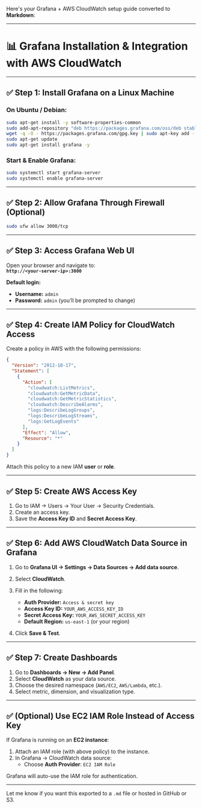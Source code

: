 Here's your Grafana + AWS CloudWatch setup guide converted to **Markdown**:

---

# 📊 Grafana Installation & Integration with AWS CloudWatch

---

## ✅ Step 1: Install Grafana on a Linux Machine

### On Ubuntu / Debian:
```bash
sudo apt-get install -y software-properties-common
sudo add-apt-repository "deb https://packages.grafana.com/oss/deb stable main"
wget -q -O - https://packages.grafana.com/gpg.key | sudo apt-key add -
sudo apt-get update
sudo apt-get install grafana -y
```

### Start & Enable Grafana:
```bash
sudo systemctl start grafana-server
sudo systemctl enable grafana-server
```

---

## ✅ Step 2: Allow Grafana Through Firewall (Optional)
```bash
sudo ufw allow 3000/tcp
```

---

## ✅ Step 3: Access Grafana Web UI

Open your browser and navigate to:  
**`http://<your-server-ip>:3000`**

**Default login:**
- **Username:** `admin`
- **Password:** `admin` (you’ll be prompted to change)

---

## ✅ Step 4: Create IAM Policy for CloudWatch Access

Create a policy in AWS with the following permissions:

```json
{
  "Version": "2012-10-17",
  "Statement": [
    {
      "Action": [
        "cloudwatch:ListMetrics",
        "cloudwatch:GetMetricData",
        "cloudwatch:GetMetricStatistics",
        "cloudwatch:DescribeAlarms",
        "logs:DescribeLogGroups",
        "logs:DescribeLogStreams",
        "logs:GetLogEvents"
      ],
      "Effect": "Allow",
      "Resource": "*"
    }
  ]
}
```

Attach this policy to a new IAM **user** or **role**.

---

## ✅ Step 5: Create AWS Access Key

1. Go to IAM → Users → Your User → Security Credentials.
2. Create an access key.
3. Save the **Access Key ID** and **Secret Access Key**.

---

## ✅ Step 6: Add AWS CloudWatch Data Source in Grafana

1. Go to **Grafana UI → Settings → Data Sources → Add data source**.
2. Select **CloudWatch**.
3. Fill in the following:

   - **Auth Provider:** `Access & secret key`
   - **Access Key ID:** `YOUR_AWS_ACCESS_KEY_ID`
   - **Secret Access Key:** `YOUR_AWS_SECRET_ACCESS_KEY`
   - **Default Region:** `us-east-1` (or your region)

4. Click **Save & Test**.

---

## ✅ Step 7: Create Dashboards

1. Go to **Dashboards → New → Add Panel**.
2. Select **CloudWatch** as your data source.
3. Choose the desired namespace (`AWS/EC2`, `AWS/Lambda`, etc.).
4. Select metric, dimension, and visualization type.

---

## ✅ (Optional) Use EC2 IAM Role Instead of Access Key

If Grafana is running on an **EC2 instance**:

1. Attach an IAM role (with above policy) to the instance.
2. In Grafana → CloudWatch data source:
   - Choose **Auth Provider**: `EC2 IAM Role`

Grafana will auto-use the IAM role for authentication.

---

Let me know if you want this exported to a `.md` file or hosted in GitHub or S3.